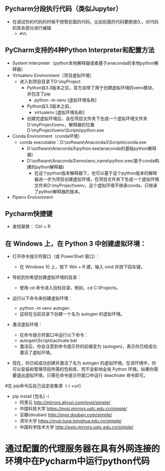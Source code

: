 ## Pycharm分段执行代码（类似Jupyter）
- 在调试你的代码的时候不想管前面的代码，比如前面的代码要跑很久，对代码的其余部分进行编辑
	- ```#%%```

## PyCharm支持的4种Python Interpreter和配置方法
- System Interpreter（python本地解释器或者基于anaconda的本地python解释器）
- Virtualenv Environment（项目虚拟环境）
	- 进入到项目目录下D:\myProject
		- Python自3.3版本之后，官方自带了用于创建虚拟环境的venv模块，并包含了pip
			- python -m venv [虚拟环境名称]
		- Python自3.3版本之前，
			- virtualenv [虚拟环境名称]
		- 创建完虚拟环境后，会在项目文件夹下生成一个虚拟环境文件夹D:\myProject\venv，解释器的位置D:\myProject\venv\Scripts\python.exe
- Conda Environment（conda环境）
	- conda executable：D:\software\Anaconda3\Scripts\conda.exe
		- D:\software\Anaconda3\python.exe(anaconda的基础python解释器)
		- D:\software\Anaconda3\envs\env_name\python.exe(基于conda构建的python解释器)
			- 在这个python版本解释器下，也可以基于这个python版本的解释器进一步为项目创建虚拟环境，在项目文件夹下生成一个虚拟环境文件夹D:\myProject\venv，这个虚拟环境不继承conda，只继承了python解释器的版本。
- Pipenv Environment



## Pycharm快捷键
- 查找替换： Ctrl + R



## 在 Windows 上，在 Python 3 中创建虚拟环境：

- 打开命令提示符窗口（或 PowerShell 窗口）：
	- 在 Windows 10 上，按下 Win + R 键，输入 cmd 并按下回车键。
- 导航到你希望创建虚拟环境的目录：
	- 使用 cd 命令进入目标目录。例如，cd C:\Projects。
- 运行以下命令来创建虚拟环境：
	- python -m venv autogen
	- 这将在当前目录下创建一个名为 autogen 的虚拟环境。

- 激活虚拟环境：
	- 在命令提示符窗口中运行以下命令：
	- autogen\Scripts\activate.bat
	- 激活后，你会注意到命令提示符的前缀变为 (autogen)，表示你已经成功激活了虚拟环境。
- 现在，你已经成功创建并激活了名为 autogen 的虚拟环境。在该环境中，你可以安装和管理项目所需的包和库，而不会影响全局 Python 环境。如果你需要退出虚拟环境，只需在命令提示符窗口中运行 deactivate 命令即可。


#在 pip命令后自己设定收集源（-i +url）
- pip install [包名] -i
	- 阿里云 http://mirrors.aliyun.com/pypi/simple/
	- 中国科技大学 https://pypi.mirrors.ustc.edu.cn/simple/
	- 豆瓣(douban) http://pypi.douban.com/simple/
	- 清华大学 https://pypi.tuna.tsinghua.edu.cn/simple/
	- 中国科学技术大学 http://pypi.mirrors.ustc.edu.cn/simple/


# 通过配置的代理服务器在具有外网连接的环境中在Pycharm中运行python代码






